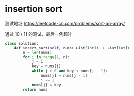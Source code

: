 # insertion sort

测试地址 https://leetcode-cn.com/problems/sort-an-array/

通过 10 / 11 的测试，最后一例超时

```python
class Solution:
    def insert_sort(self, nums: List[int]) -> List[int]:
        n = len(nums)
        for i in range(1, n):
            j = i 
            key = nums[j]
            while j > 0 and key < nums[j - 1]:
                nums[j] = nums[j - 1]
                j -= 1
            nums[j] = key
        return nums
```